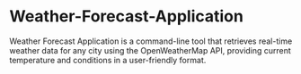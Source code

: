 # Weather-Forecast-Application
Weather Forecast Application is a command-line tool that retrieves real-time weather data for any city using the OpenWeatherMap API, providing current temperature and conditions in a user-friendly format.
